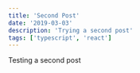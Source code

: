 ```yaml
---
title: 'Second Post'
date: '2019-03-03'
description: 'Trying a second post'
tags: ['typescript', 'react']
---
```


Testing a second post